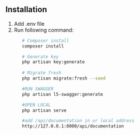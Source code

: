 ## Installation

1. Add .env file
2. Run following command:
   ``` bash
      # Composer install
      composer install

      # Generate key
      php artisan key:generate
      
      # Migrate fresh
      php artisan migrate:fresh --seed 

      #RUN SWAGGER
      php artisan l5-swagger:generate

      #OPEN LOCAL 
      php artisan serve

      #add /api/documentation in ur local address
      http://127.0.0.1:8000/api/documentation


   ```
